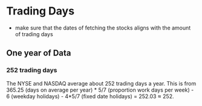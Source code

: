# Trading Days
- make sure that the dates of fetching the stocks aligns with the amount of trading days



## One year of Data
### 252 trading days
The NYSE and NASDAQ average about 252 trading days a year. This is from 365.25 (days on average per year) * 5/7 (proportion work days per week) - 6 (weekday holidays) - 4*5/7 (fixed date holidays) = 252.03 ≈ 252.